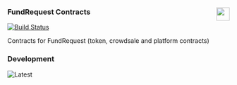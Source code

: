 ### FundRequest Contracts<img align="right" src="https://fundrequest.io/images/app/header-logo.png" height="30px" />

[![Build Status](https://travis-ci.org/FundRequest/contracts.svg?branch=master)](https://travis-ci.org/FundRequest/contracts)

Contracts for FundRequest (token, crowdsale and platform contracts)


### Development

![Latest](/.images/development_latest_deploy.png)